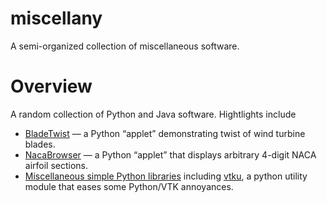 miscellany
==========

A semi-organized collection of miscellaneous software.


Overview
========

A random collection of Python and Java software. Hightlights include

  * [BladeTwist](python/BladeTwist) — a Python “applet” demonstrating
    twist of wind turbine blades.
  * [NacaBrowser](python/NacaBrowser) — a Python “applet” that
    displays arbitrary 4-digit NACA airfoil sections.
  * [Miscellaneous simple Python libraries](python/lib/) including
    [vtku](python/lib/vtku/), a python utility module that eases some
    Python/VTK annoyances.


